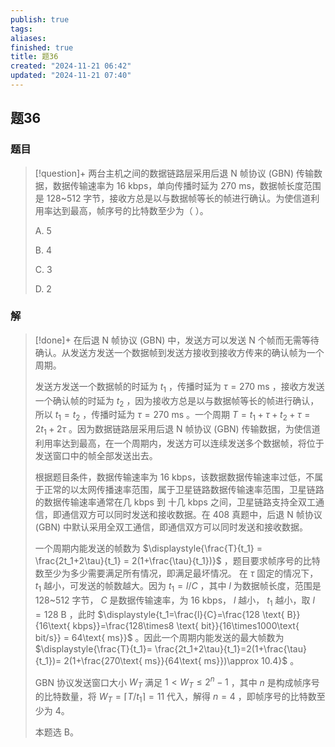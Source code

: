 ```yaml
---
publish: true
tags: 
aliases: 
finished: true
title: 题36
created: "2024-11-21 06:42"
updated: "2024-11-21 07:40"
---
```

## 题36
### 题目
> [!question]+
> 两台主机之间的数据链路层采用后退 N 帧协议 (GBN) 传输数据，数据传输速率为 16 kbps，单向传播时延为 270 ms，数据帧长度范围是 128~512 字节，接收方总是以与数据帧等长的帧进行确认。为使信道利用率达到最高，帧序号的比特数至少为（ ）。
> 
> A. 5
> 
> B. 4
> 
> C. 3
> 
> D. 2
### 解
> [!done]+
> 在后退 N 帧协议 (GBN) 中，发送方可以发送 N 个帧而无需等待确认。从发送方发送一个数据帧到发送方接收到接收方传来的确认帧为一个周期。
> 
> 发送方发送一个数据帧的时延为 $t_1$ ，传播时延为 $\tau=270 \text{ ms}$ ，接收方发送一个确认帧的时延为 $t_2$ ，因为接收方总是以与数据帧等长的帧进行确认，所以 $t_1=t_2$ ，传播时延为 $\tau=270 \text{ ms}$ 。一个周期 $T=t_1+\tau+t_2+\tau = 2t_1+2\tau$ 。因为数据链路层采用后退 N 帧协议 (GBN) 传输数据，为使信道利用率达到最高，在一个周期内，发送方可以连续发送多个数据帧，将位于发送窗口中的帧全部发送出去。
> 
> 根据题目条件，数据传输速率为 16 kbps，该数据数据传输速率过低，不属于正常的以太网传播速率范围，属于卫星链路数据传输速率范围，卫星链路的数据传输速率通常在几 kbps 到 十几 kbps 之间，卫星链路支持全双工通信，即通信双方可以同时发送和接收数据。在 408 真题中，后退 N 帧协议 (GBN) 中默认采用全双工通信，即通信双方可以同时发送和接收数据。
> 
> 一个周期内能发送的帧数为 $\displaystyle{\frac{T}{t_1} = \frac{2t_1+2\tau}{t_1} = 2(1+\frac{\tau}{t_1})}$ ，题目要求帧序号的比特数至少为多少需要满足所有情况，即满足最坏情况。 在 $\tau$ 固定的情况下， $t_1$ 越小，可发送的帧数越大。因为 $t_1 = l/C$ ，其中 $l$ 为数据帧长度，范围是 128~512 字节， $C$ 是数据传输速率，为 16 kbps， $l$ 越小， $t_1$ 越小，取 $l = 128 \text{ B}$ ，此时 $\displaystyle{t_1=\frac{l}{C}=\frac{128 \text{ B}}{16\text{ kbps}}=\frac{128\times8 \text{ bit}}{16\times1000\text{ bit/s}} = 64\text{ ms}}$ 。因此一个周期内能发送的最大帧数为 $\displaystyle{\frac{T}{t_1}= \frac{2t_1+2\tau}{t_1}=2(1+\frac{\tau}{t_1})= 2(1+\frac{270\text{ ms}}{64\text{ ms}})\approx 10.4}$ 。
> 
> GBN 协议发送窗口大小 $W_T$ 满足 $1<W_T\le 2^n-1$ ，其中 $n$ 是构成帧序号的比特数量，将 $W_T=\lceil T/t_1\rceil =11$ 代入，解得 $n=4$ ，即帧序号的比特数至少为 4。
> 
> 本题选 B。